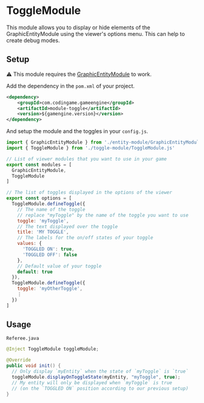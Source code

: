 # ToggleModule

This module allows you to display or hide elements of the GraphicEntityModule using the viewer's options menu.
This can help to create debug modes.

## Setup
⚠ This module requires the [GraphicEntityModule](https://github.com/CodinGame/codingame-game-engine/tree/master/engine/modules/entities) to work.

Add the dependency in the `pom.xml` of your project.
```xml
<dependency>
	<groupId>com.codingame.gameengine</groupId>
	<artifactId>module-toggle</artifactId>
	<version>${gamengine.version}</version>
</dependency>
```

And setup the module and the toggles in your `config.js`.

```javascript
import { GraphicEntityModule } from './entity-module/GraphicEntityModule.js'
import { ToggleModule } from './toggle-module/ToggleModule.js'

// List of viewer modules that you want to use in your game
export const modules = [
  GraphicEntityModule,
  ToggleModule
]

// The list of toggles displayed in the options of the viewer
export const options = [
  ToggleModule.defineToggle({
    // The name of the toggle
    // replace "myToggle" by the name of the toggle you want to use
    toggle: 'myToggle',
    // The text displayed over the toggle
    title: 'MY TOGGLE',
    // The labels for the on/off states of your toggle
    values: {
      'TOGGLED ON': true,
      'TOGGLED OFF': false
    },
    // Default value of your toggle
    default: true
  }),
  ToggleModule.defineToggle({
    toggle: 'myOtherToggle',
    ⋮
  })
]
```

## Usage

`Referee.java`
```java
@Inject ToggleModule toggleModule;

@Override
public void init() {
  // Only display `myEntity` when the state of `myToggle` is `true`
  toggleModule.displayOnToggleState(myEntity, "myToggle", true);
  // My entity will only be displayed when `myToggle` is true 
  // (on the `TOGGLED ON` position according to our previous setup)
}
```

